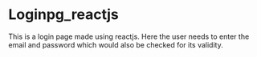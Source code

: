 # Loginpg_reactjs
This is a login page made using reactjs. Here the user needs to enter the email and password which would also be checked for its validity.
